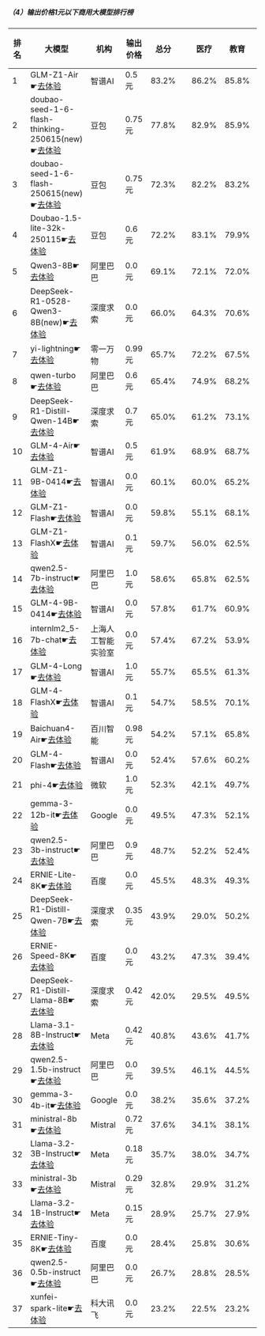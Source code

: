 ##### （4）输出价格1元以下商用大模型排行榜
|排名|大模型|机构|输出价格|总分| |医疗|教育|金融|法律|行政公务|心理健康|推理与数学计算|语言与指令遵从|
|---|-----|---|-------|---|-|----|---|---|---|------|-------|-----------|------------|
|1|GLM-Z1-Air☛[去体验](https://nonelinear.com/static/modelcompare.html?type=proprietary)|智谱AI|0.5元|83.2%| |        86.2%|85.8%|84.7%|77.2%|        90.0%|70.2%|        80.8%|90.4%|
|2|doubao-seed-1-6-flash-thinking-250615(new)☛[去体验](https://nonelinear.com/static/modelcompare.html?type=proprietary)|豆包|0.75元|77.8%| |        82.9%|85.9%|79.2%|76.7%|        80.0%|65.0%|        68.9%|83.4%|
|3|doubao-seed-1-6-flash-250615(new)☛[去体验](https://nonelinear.com/static/modelcompare.html?type=proprietary)|豆包|0.75元|72.3%| |        82.2%|83.2%|77.6%|72.2%|        56.7%|62.5%|        62.1%|81.7%|
|4|Doubao-1.5-lite-32k-250115☛[去体验](https://nonelinear.com/static/modelcompare.html?type=proprietary)|豆包|0.6元|72.2%| |        83.1%|79.9%|78.2%|61.6%|        67.5%|64.6%|        65.0%|78.0%|
|5|Qwen3-8B☛[去体验](https://nonelinear.com/static/modelcompare.html?type=open-source)|阿里巴巴|0.0元|69.1%| |        72.1%|72.0%|74.0%|54.4%|        53.3%|71.8%|        74.4%|80.9%|
|6|DeepSeek-R1-0528-Qwen3-8B(new)☛[去体验](https://nonelinear.com/static/modelcompare.html?type=open-source)|深度求索|0.0元|66.0%| |        64.3%|70.6%|65.1%|50.0%|        76.7%|57.9%|        65.3%|77.9%|
|7|yi-lightning☛[去体验](https://nonelinear.com/static/modelcompare.html?type=proprietary)|零一万物|0.99元|65.7%| |        72.2%|67.5%|70.4%|42.6%|        65.2%|70.5%|        61.2%|76.1%|
|8|qwen-turbo☛[去体验](https://nonelinear.com/static/modelcompare.html?type=proprietary)|阿里巴巴|0.6元|65.4%| |        74.9%|68.2%|70.8%|46.9%|        67.4%|71.0%|        53.0%|70.9%|
|9|DeepSeek-R1-Distill-Qwen-14B☛[去体验](https://nonelinear.com/static/modelcompare.html?type=open-source)|深度求索|0.7元|65.0%| |        61.2%|73.1%|67.5%|40.2%|        69.6%|67.8%|        67.2%|73.6%|
|10|GLM-4-Air☛[去体验](https://nonelinear.com/static/modelcompare.html?type=proprietary)|智谱AI|0.5元|61.9%| |        68.9%|68.7%|66.6%|44.5%|        60.0%|64.6%|        45.9%|76.2%|
|11|GLM-Z1-9B-0414☛[去体验](https://nonelinear.com/static/modelcompare.html?type=open-source)|智谱AI|0.0元|60.1%| |        60.0%|65.2%|63.9%|31.5%|        80.1%|39.5%|        69.1%|71.2%|
|12|GLM-Z1-Flash☛[去体验](https://nonelinear.com/static/modelcompare.html?type=proprietary)|智谱AI|0.0元|59.8%| |        55.1%|68.1%|60.2%|32.5%|        69.6%|54.6%|        60.1%|78.3%|
|13|GLM-Z1-FlashX☛[去体验](https://nonelinear.com/static/modelcompare.html?type=proprietary)|智谱AI|0.1元|59.7%| |        56.0%|62.5%|63.1%|35.6%|        73.3%|42.1%|        67.6%|77.2%|
|14|qwen2.5-7b-instruct☛[去体验](https://nonelinear.com/static/modelcompare.html?type=open-source)|阿里巴巴|1.0元|58.6%| |        65.8%|62.5%|66.6%|41.8%|        55.8%|57.4%|        47.8%|70.6%|
|15|GLM-4-9B-0414☛[去体验](https://nonelinear.com/static/modelcompare.html?type=open-source)|智谱AI|0.0元|57.8%| |        61.7%|60.9%|62.2%|40.8%|        57.5%|57.1%|        49.9%|72.5%|
|16|internlm2_5-7b-chat☛[去体验](https://nonelinear.com/static/modelcompare.html?type=open-source)|上海人工智能实验室|0.0元|57.4%| |        67.2%|53.9%|64.1%|43.1%|        60.2%|53.1%|        46.9%|71.0%|
|17|GLM-4-Long☛[去体验](https://nonelinear.com/static/modelcompare.html?type=proprietary)|智谱AI|1.0元|55.7%| |        65.5%|61.3%|65.4%|48.9%|        36.7%|50.8%|        46.5%|70.5%|
|18|GLM-4-FlashX☛[去体验](https://nonelinear.com/static/modelcompare.html?type=proprietary)|智谱AI|0.1元|54.7%| |        58.5%|70.1%|56.3%|34.7%|        57.5%|38.1%|        42.4%|79.6%|
|19|Baichuan4-Air☛[去体验](https://nonelinear.com/static/modelcompare.html?type=proprietary)|百川智能|0.98元|54.2%| |        57.1%|65.8%|56.8%|30.3%|        51.9%|50.7%|        50.3%|70.7%|
|20|GLM-4-Flash☛[去体验](https://nonelinear.com/static/modelcompare.html?type=proprietary)|智谱AI|0.0元|52.4%| |        57.6%|60.2%|56.3%|36.2%|        50.7%|50.0%|        38.7%|69.9%|
|21|phi-4☛[去体验](https://nonelinear.com/static/modelcompare.html?type=open-source)|微软|1.0元|52.3%| |        42.1%|49.7%|56.0%|24.9%|        68.0%|47.6%|        60.3%|69.8%|
|22|gemma-3-12b-it☛[去体验](https://nonelinear.com/static/modelcompare.html?type=open-source)|Google|0.0元|49.5%| |        47.3%|52.1%|46.6%|20.4%|        61.9%|41.4%|        58.3%|67.8%|
|23|qwen2.5-3b-instruct☛[去体验](https://nonelinear.com/static/modelcompare.html?type=open-source)|阿里巴巴|0.9元|48.7%| |        52.2%|52.4%|53.8%|26.9%|        42.5%|59.5%|        39.6%|62.8%|
|24|ERNIE-Lite-8K☛[去体验](https://nonelinear.com/static/modelcompare.html?type=proprietary)|百度|0.0元|45.5%| |        48.3%|49.3%|49.6%|29.2%|        48.1%|34.3%|        38.6%|66.9%|
|25|DeepSeek-R1-Distill-Qwen-7B☛[去体验](https://nonelinear.com/static/modelcompare.html?type=open-source)|深度求索|0.35元|43.9%| |        29.0%|50.2%|45.8%|19.2%|        56.4%|37.2%|        54.5%|58.9%|
|26|ERNIE-Speed-8K☛[去体验](https://nonelinear.com/static/modelcompare.html?type=proprietary)|百度|0.0元|43.2%| |        47.3%|39.4%|46.2%|31.4%|        43.1%|48.5%|        27.3%|62.4%|
|27|DeepSeek-R1-Distill-Llama-8B☛[去体验](https://nonelinear.com/static/modelcompare.html?type=open-source)|深度求索|0.42元|42.0%| |        29.5%|49.5%|42.6%|20.3%|        54.7%|24.5%|        52.7%|62.1%|
|28|Llama-3.1-8B-Instruct☛[去体验](https://nonelinear.com/static/modelcompare.html?type=open-source)|Meta|0.42元|40.8%| |        43.6%|41.7%|40.9%|21.3%|        45.3%|30.1%|        42.3%|61.3%|
|29|qwen2.5-1.5b-instruct☛[去体验](https://nonelinear.com/static/modelcompare.html?type=open-source)|阿里巴巴|0.0元|39.5%| |        46.1%|44.5%|48.6%|25.6%|        34.3%|44.0%|        24.7%|48.5%|
|30|gemma-3-4b-it☛[去体验](https://nonelinear.com/static/modelcompare.html?type=open-source)|Google|0.0元|38.2%| |        35.6%|37.2%|39.7%|16.6%|        42.0%|30.8%|        49.2%|54.5%|
|31|ministral-8b☛[去体验](https://nonelinear.com/static/modelcompare.html?type=proprietary)|Mistral|0.72元|37.6%| |        34.1%|38.1%|39.2%|19.9%|        40.3%|25.8%|        42.9%|60.6%|
|32|Llama-3.2-3B-Instruct☛[去体验](https://nonelinear.com/static/modelcompare.html?type=open-source)|Meta|0.18元|35.7%| |        38.0%|34.7%|35.0%|17.1%|        34.3%|25.9%|        39.7%|60.6%|
|33|ministral-3b☛[去体验](https://nonelinear.com/static/modelcompare.html?type=proprietary)|Mistral|0.29元|32.8%| |        29.9%|31.2%|35.6%|14.8%|        35.9%|24.4%|        40.4%|50.5%|
|34|Llama-3.2-1B-Instruct☛[去体验](https://nonelinear.com/static/modelcompare.html?type=open-source)|Meta|0.15元|28.9%| |        25.7%|27.9%|28.8%|14.6%|        30.9%|19.8%|        33.1%|50.8%|
|35|ERNIE-Tiny-8K☛[去体验](https://nonelinear.com/static/modelcompare.html?type=proprietary)|百度|0.0元|28.4%| |        25.8%|30.6%|27.9%|19.8%|        32.6%|30.7%|        18.4%|41.0%|
|36|qwen2.5-0.5b-instruct☛[去体验](https://nonelinear.com/static/modelcompare.html?type=open-source)|阿里巴巴|0.0元|26.7%| |        28.8%|28.5%|34.0%|18.4%|        21.5%|19.5%|        25.4%|37.5%|
|37|xunfei-spark-lite☛[去体验](https://nonelinear.com/static/modelcompare.html?type=proprietary)|科大讯飞|0.0元|23.2%| |        22.5%|23.2%|20.1%|19.8%|        21.4%|27.5%|        14.2%|37.4%|
    
